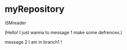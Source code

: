 # myRepository
iSMreader

(Hello! I just wanna to 
  message 1
make some defrences.)

  message 2
I am in branch1 !
